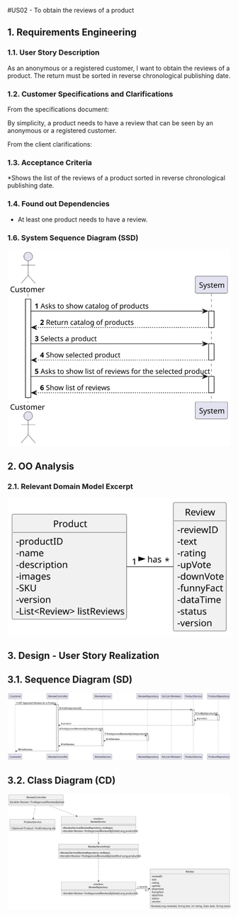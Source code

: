#US02 - To obtain the reviews of a product

## 1. Requirements Engineering

### 1.1. User Story Description

As  an anonymous or a registered customer, I want to obtain the reviews of a product. The return must
be sorted in reverse chronological publishing date.

### 1.2. Customer Specifications and Clarifications

From the specifications document:

By simplicity, a product needs to have a review that can be seen by an anonymous or a registered customer.

From the client clarifications:


### 1.3. Acceptance Criteria

*Shows the list of the reviews of a product sorted in reverse chronological publishing date.

### 1.4. Found out Dependencies

* At least one product needs to have a review.


### 1.6. System Sequence Diagram (SSD)

![SSD-2](SSD-2.svg)

## 2. OO Analysis

### 2.1. Relevant Domain Model Excerpt

![MD-2](MD-2.svg)

## 3. Design - User Story Realization

## 3.1. Sequence Diagram (SD)

![SD-2](SD-2.svg)

## 3.2. Class Diagram (CD)

![CD-2](CD-2.svg)
